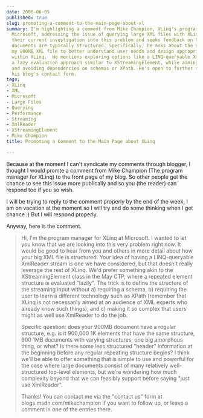 ```yaml
---
date: 2006-06-05
published: true
slug: promoting-a-comment-to-the-main-page-about-xl
summary: I'm highlighting a comment from Mike Champion, XLinq's program manager at
  Microsoft, addressing the issue of querying large XML files with XLinq.  He discusses
  their current investigation into this problem and seeks feedback on how large XML
  documents are typically structured. Specifically, he asks about the structure of
  my 900MB XML file to better understand user needs and design appropriate solutions
  within XLinq.  He mentions exploring options like a LINQ-queryable XmlReader or
  a lazy evaluation approach similar to XStreamingElement, while aiming for simplicity
  and avoiding dependencies on schemas or XPath. He's open to further discussion via
  his blog's contact form.
tags:
- XLinq
- XML
- Microsoft
- Large Files
- Querying
- Performance
- Streaming
- XmlReader
- XStreamingElement
- Mike Champion
title: Promoting a Comment to the Main Page about XLinq

---
```

Because at the moment I can't syndicate my comments through blogger, I thought I would promte a comment from Mike Champion (The program manager for XLinq) to the front page of my blog.  So other people get the chance to see this issue more publically and so you (the reader) can respond too if you so wish.<p />I will be trying to reply to the comment properly by the end of the week, I am on vacation at the moment so I will try and do some thinking when I get chance :) But I will respond properly.<p />Anyway, here is the comment.<p /><blockquote>Hi, I'm the program manager for XLinq at Microsoft. I wanted to let you know that we are looking into this very problem right now. It would be good to hear from you and others in more detail about how your big XML file is structured. Your idea of having a LINQ-queryable XmlReader stream is one we have considered, but that doesn't really leverage the rest of XLinq. We'd prefer something akin to the XStreamingElement class in the May CTP, where a repeated element structure is evaluated "lazily". The trick is to define the structure of the streaming input without a) requiring a schema, b) requiring the user to learn a different technology such as XPath (remember that XLinq is not necessarily aimed at an audience of XML experts who already know such things), and c) making it so complex that users might as well use XmlReader to do the job. <p />Specific question: does your 900MB document have a regular structure, e.g. is it 900,000 1K elements that have the same structure, 900 1MB documents with varying structures, one big amorphous thing, or what? Is there some less structured "header" information at the beginning before any regular repeating structure begins? I think we'll be able to offer something that is simple to use and powerful for the case where large documents consist of many relatively well-structured top-level elements, but we're wondering how much complexity beyond that we can feasibly support before saying "just use XmlReader".<p />Thanks! You can contact me via the "contact us" form at blogs.msdn.com/mikechampion if you want to follow up, or leave a comment in one of the entries there. 
</blockquote><p />

